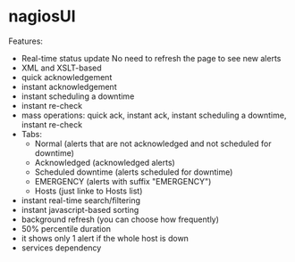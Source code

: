 # nagiosUI
Features:
* Real-time status update
  No need to refresh the page to see new alerts
* XML and XSLT-based
* quick acknowledgement
* instant acknowledgement
* instant scheduling a downtime
* instant re-check
* mass operations: quick ack, instant ack, instant scheduling a downtime, instant re-check
* Tabs: 
  - Normal (alerts that are not acknowledged and not scheduled for downtime)
  - Acknowledged (acknowledged alerts)
  - Scheduled downtime (alerts scheduled for downtime)
  - EMERGENCY (alerts with suffix "EMERGENCY")
  - Hosts (just linke to Hosts list)
* instant real-time search/filtering
* instant javascript-based sorting
* background refresh (you can choose how frequently)
* 50% percentile duration
* it shows only 1 alert if the whole host is down
* services dependency
